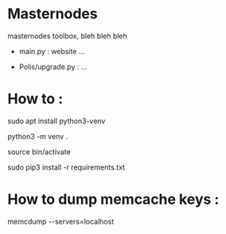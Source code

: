 # Masternodes
masternodes toolbox, bleh bleh bleh

* main.py : website ...

* Polis/upgrade.py : ...

# How to :

sudo apt install python3-venv

python3 -m venv .

source bin/activate

sudo pip3 install -r requirements.txt

# How to dump memcache keys :

memcdump --servers=localhost
